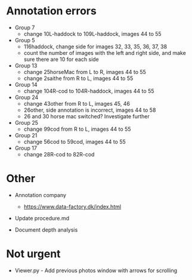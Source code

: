 # Annotation errors 
* Group 7
    - change 10L-haddock to 109L-haddock, images 44 to 55
* Group 5
    - 116haddock, change side for images 32, 33, 35, 36, 37, 38
    - count the number of images with the left and right side, and make sure there are 10 for each side
* Group 13
    - change 25horseMac from L to R, images 44 to 55
    - change 2saithe from R to L, images 44 to 55
* Group 14
    - change 104R-cod to 104R-haddock, images 44 to 55
* Group 24
    - change 43other from R to L, images 45, 46
    - 26other, side annotation is incorrect, images 44 to 58
    - 26 and 30 horse mac switched? Investigate further
* Group 25
    - change 99cod from R to L, images 44 to 55
* Group 21
    - change 56cod to 59cod, images 44 to 55
* Group 17
    - change 28R-cod to 82R-cod

# Other 
* Annotation company
    - https://www.data-factory.dk/index.html

* Update procedure.md
* Document depth analysis 

# Not urgent
* Viewer.py - Add previous photos window with arrows for scrolling
